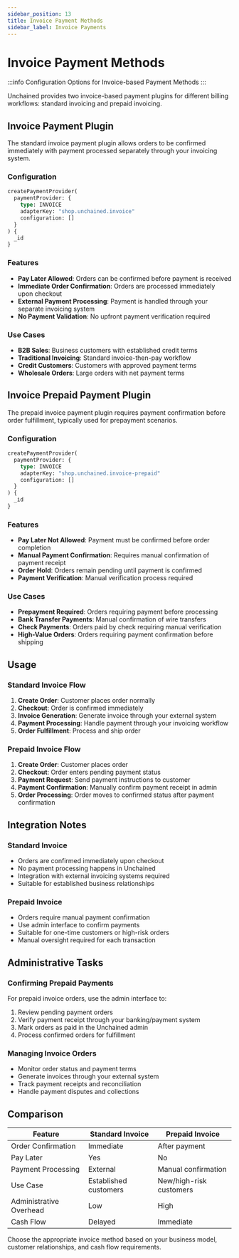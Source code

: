 ```yaml
---
sidebar_position: 13
title: Invoice Payment Methods
sidebar_label: Invoice Payments
---
```


# Invoice Payment Methods

:::info
Configuration Options for Invoice-based Payment Methods
:::

Unchained provides two invoice-based payment plugins for different billing workflows: standard invoicing and prepaid invoicing.

## Invoice Payment Plugin

The standard invoice payment plugin allows orders to be confirmed immediately with payment processed separately through your invoicing system.

### Configuration

```graphql
createPaymentProvider(
  paymentProvider: {
    type: INVOICE
    adapterKey: "shop.unchained.invoice"
    configuration: []
  }
) {
  _id
}
```

### Features

- **Pay Later Allowed**: Orders can be confirmed before payment is received
- **Immediate Order Confirmation**: Orders are processed immediately upon checkout
- **External Payment Processing**: Payment is handled through your separate invoicing system
- **No Payment Validation**: No upfront payment verification required

### Use Cases

- **B2B Sales**: Business customers with established credit terms
- **Traditional Invoicing**: Standard invoice-then-pay workflow
- **Credit Customers**: Customers with approved payment terms
- **Wholesale Orders**: Large orders with net payment terms

## Invoice Prepaid Payment Plugin

The prepaid invoice payment plugin requires payment confirmation before order fulfillment, typically used for prepayment scenarios.

### Configuration

```graphql
createPaymentProvider(
  paymentProvider: {
    type: INVOICE
    adapterKey: "shop.unchained.invoice-prepaid"
    configuration: []
  }
) {
  _id
}
```

### Features

- **Pay Later Not Allowed**: Payment must be confirmed before order completion
- **Manual Payment Confirmation**: Requires manual confirmation of payment receipt
- **Order Hold**: Orders remain pending until payment is confirmed
- **Payment Verification**: Manual verification process required

### Use Cases

- **Prepayment Required**: Orders requiring payment before processing
- **Bank Transfer Payments**: Manual confirmation of wire transfers
- **Check Payments**: Orders paid by check requiring manual verification
- **High-Value Orders**: Orders requiring payment confirmation before shipping

## Usage

### Standard Invoice Flow

1. **Create Order**: Customer places order normally
2. **Checkout**: Order is confirmed immediately
3. **Invoice Generation**: Generate invoice through your external system
4. **Payment Processing**: Handle payment through your invoicing workflow
5. **Order Fulfillment**: Process and ship order

### Prepaid Invoice Flow

1. **Create Order**: Customer places order
2. **Checkout**: Order enters pending payment status
3. **Payment Request**: Send payment instructions to customer
4. **Payment Confirmation**: Manually confirm payment receipt in admin
5. **Order Processing**: Order moves to confirmed status after payment confirmation

## Integration Notes

### Standard Invoice
- Orders are confirmed immediately upon checkout
- No payment processing happens in Unchained
- Integration with external invoicing systems required
- Suitable for established business relationships

### Prepaid Invoice
- Orders require manual payment confirmation
- Use admin interface to confirm payments
- Suitable for one-time customers or high-risk orders
- Manual oversight required for each transaction

## Administrative Tasks

### Confirming Prepaid Payments

For prepaid invoice orders, use the admin interface to:
1. Review pending payment orders
2. Verify payment receipt through your banking/payment system
3. Mark orders as paid in the Unchained admin
4. Process confirmed orders for fulfillment

### Managing Invoice Orders

- Monitor order status and payment terms
- Generate invoices through your external system
- Track payment receipts and reconciliation
- Handle payment disputes and collections

## Comparison

| Feature | Standard Invoice | Prepaid Invoice |
|---------|------------------|-----------------|
| Order Confirmation | Immediate | After payment |
| Pay Later | Yes | No |
| Payment Processing | External | Manual confirmation |
| Use Case | Established customers | New/high-risk customers |
| Administrative Overhead | Low | High |
| Cash Flow | Delayed | Immediate |

Choose the appropriate invoice method based on your business model, customer relationships, and cash flow requirements.
